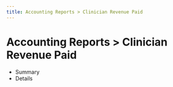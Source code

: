 ```yaml
---
title: Accounting Reports > Clinician Revenue Paid
---
```


# Accounting Reports > Clinician Revenue Paid

- Summary
- Details
